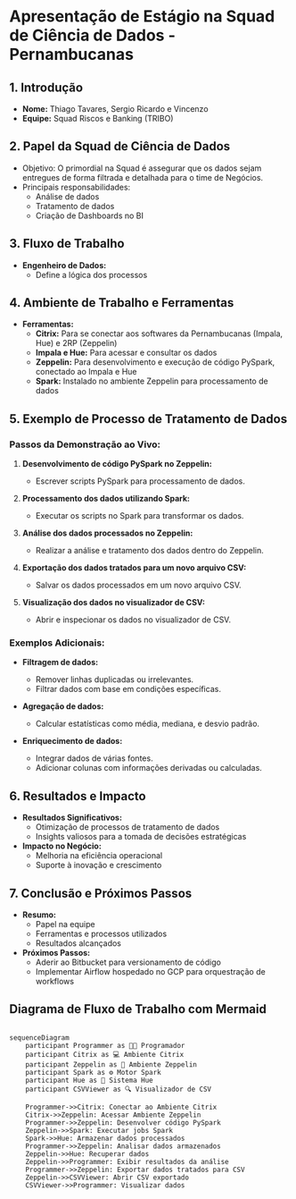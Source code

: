 # Apresentação de Estágio na Squad de Ciência de Dados - Pernambucanas

## 1. Introdução
- **Nome:** Thiago Tavares, Sergio Ricardo e Vincenzo
- **Equipe:** Squad Riscos e Banking (TRIBO)

## 2. Papel da Squad de Ciência de Dados
- Objetivo: O primordial na Squad é assegurar que os dados sejam entregues de forma filtrada e detalhada para o time de Negócios.
- Principais responsabilidades:
  - Análise de dados
  - Tratamento de dados
  - Criação de Dashboards no BI

## 3. Fluxo de Trabalho
- **Engenheiro de Dados:**
  - Define a lógica dos processos


## 4. Ambiente de Trabalho e Ferramentas
- **Ferramentas:**
  - **Citrix:** Para se conectar aos softwares da Pernambucanas (Impala, Hue) e 2RP (Zeppelin)
  - **Impala e Hue:** Para acessar e consultar os dados
  - **Zeppelin:** Para desenvolvimento e execução de código PySpark, conectado ao Impala e Hue
  - **Spark:** Instalado no ambiente Zeppelin para processamento de dados

## 5. Exemplo de Processo de Tratamento de Dados

### Passos da Demonstração ao Vivo:
1. **Desenvolvimento de código PySpark no Zeppelin:**
    - Escrever scripts PySpark para processamento de dados.
  
2. **Processamento dos dados utilizando Spark:**
    - Executar os scripts no Spark para transformar os dados.
  
3. **Análise dos dados processados no Zeppelin:**
    - Realizar a análise e tratamento dos dados dentro do Zeppelin.
  
4. **Exportação dos dados tratados para um novo arquivo CSV:**
    - Salvar os dados processados em um novo arquivo CSV.
  
5. **Visualização dos dados no visualizador de CSV:**
    - Abrir e inspecionar os dados no visualizador de CSV.

### Exemplos Adicionais:
- **Filtragem de dados:**
    - Remover linhas duplicadas ou irrelevantes.
    - Filtrar dados com base em condições específicas.
  
- **Agregação de dados:**
    - Calcular estatísticas como média, mediana, e desvio padrão.
  
- **Enriquecimento de dados:**
    - Integrar dados de várias fontes.
    - Adicionar colunas com informações derivadas ou calculadas.

## 6. Resultados e Impacto
- **Resultados Significativos:**
  - Otimização de processos de tratamento de dados
  - Insights valiosos para a tomada de decisões estratégicas
- **Impacto no Negócio:**
  - Melhoria na eficiência operacional
  - Suporte à inovação e crescimento

## 7. Conclusão e Próximos Passos
- **Resumo:**
  - Papel na equipe
  - Ferramentas e processos utilizados
  - Resultados alcançados
- **Próximos Passos:**
  - Aderir ao Bitbucket para versionamento de código
  - Implementar Airflow hospedado no GCP para orquestração de workflows

## Diagrama de Fluxo de Trabalho com Mermaid

```mermaid 

sequenceDiagram
    participant Programmer as 👨‍💻 Programador
    participant Citrix as 💻 Ambiente Citrix
    participant Zeppelin as 🎈 Ambiente Zeppelin
    participant Spark as ⚙️ Motor Spark
    participant Hue as 💾 Sistema Hue
    participant CSVViewer as 🔍 Visualizador de CSV

    Programmer->>Citrix: Conectar ao Ambiente Citrix
    Citrix->>Zeppelin: Acessar Ambiente Zeppelin
    Programmer->>Zeppelin: Desenvolver código PySpark
    Zeppelin->>Spark: Executar jobs Spark
    Spark->>Hue: Armazenar dados processados
    Programmer->>Zeppelin: Analisar dados armazenados
    Zeppelin->>Hue: Recuperar dados
    Zeppelin->>Programmer: Exibir resultados da análise
    Programmer->>Zeppelin: Exportar dados tratados para CSV
    Zeppelin->>CSVViewer: Abrir CSV exportado
    CSVViewer->>Programmer: Visualizar dados

```
